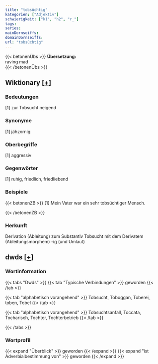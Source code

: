 ```yaml
---
title: "tobsüchtig"
kategorien: ["Adjektiv"]
schwierigkeit: ["k1", "h2", "r_"]
tags:
series:
mainDornseiffs:
domainDornseiffs:
url: "tobsüchtig"
---
```


{{< betonenÜbs >}}
**Übersetzung:**  
raving mad  
{{< /betonenÜbs >}}

## Wiktionary [[+](https://de.wiktionary.org/wiki/tobsüchtig)]

### Bedeutungen
[1] zur Tobsucht neigend  

### Synonyme
[1] jähzornig  

### Oberbegriffe
[1] aggressiv  

### Gegenwörter
[1] ruhig, friedlich, friedliebend  

### Beispiele
{{< betonenZB >}}
[1] Mein Vater war ein sehr tobsüchtiger Mensch.  

{{< /betonenZB >}}
### Herkunft
Derivation (Ableitung) zum Substantiv Tobsucht mit dem Derivatem (Ableitungsmorphem) -ig (und Umlaut)  



## dwds [[+](https://www.dwds.de/wb/tobsüchtig)]

### Wortinformation
{{< tabs "Dwds" >}}
{{< tab "Typische Verbindungen" >}}
geworden
{{< /tab >}}

{{< tab "alphabetisch vorangehend" >}}
Tobsucht, Toboggan, Toberei, toben, Tobel
{{< /tab >}}

{{< tab "alphabetisch vorangehend" >}}
Tobsuchtsanfall, Toccata, Tocharisch, Tochter, Tochterbetrieb
{{< /tab >}}

{{< /tabs >}}

### Wortprofil
{{< expand "Überblick" >}} geworden {{< /expand >}}
{{< expand "ist Adverbialbestimmung von" >}} geworden {{< /expand >}}

